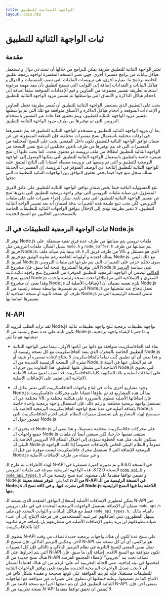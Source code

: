```yaml
---
title: الواجهة الثنائية للتطبيق
layout: docs.hbs
---
```


# ثبات الواجهة الثنائية للتطبيق

## مقدمة

تعتبر الواجهة الثنائية للتطبيق طريقة يمكن للبرامج من خلالها أن تستدعي دوال و تستعمل هياكل بيانات من برامج مفسرة أخرى.
فهي تعتبر النسخة المفسرة لواجهة برمجة تطبيق الخاصة برنامج ما. بعبارة أخرى، هي ترويسات الملفات التي تصف المصنفات و الدوال
و هياكل البيانات و التعدادات إضافة إلى الثوابت التي تسمح لتطبيق بأن ينفذ مهمة مرغوبة استجابة لطريقة تفسير مجموعة من العناوين و قيم الإعدادات المتوقعة سلفاُ
إضافة إلى احجام هياكل الذاكرة و الأنساق التي بواسطتها تم تفسير مزود الواجهة الثنائية للتطبيق.

يجب على التطبيق الذي يستعمل الواجهة الثنائية للتطبيق أن يُفسر بطريقة تجعل العناوين و الإعدادات المتوقعة و أحجام هياكل الذاكرة و الأنساق متوافقة مع
تلك التي تم بواسطتها تفسير مزود الواجهة الثنئاية للتطبيق، ويتم تحقيق هذا عادة عبر التفسير باستخدام الترويس التي تم توفيرها من طرف مزود الواجهة الثنائية للتطبيق.

بما أن مزود الواجهة الثنائية للتطبيق و مستخدم الواجهة الثنائية للتطبيق قد يتم تفسيرهما في أوقات مختلفة باستعمال نسخ مفسرات مختلفة، فإن القطعة المسؤولة عن
عن ضمان توافق الواجهة الثنائية للتطبيق تكون داخل المفسر. يجب على النسخ المختلفة من المفسرات التي قد يتم توفيرها من طرف بائعين مختلفين أن تنتج نفس النسخة من
الواجهة الثنائية للتطبيق انطلاقا من ملف ترويسة ذو محتوى محدد، كما يجب عليها ان تنتج شيفرة خاصة بالتطبيق باستعمال الواجهة الثنائية للتطبيق التي يمكنها الوصول إلى الواجهة البرمجية
للتطبيق و التي تم وصفها في ترويسة معطاة استنادا إلى الناتج المتفق عليه للواجهة الثنائية للتطبيق الناتجة عن الوصف المتوفر في الترويسة. إن المفسرات الحديثة تمتلك سجل تتبع جيداُ فيما يخص
تحقيق التوافق بين الواجهات الثنائية للتطبيقات التي تنتجها.

تقع المسؤولية الباقية فيما يخص ضمان توافق الواجهة الثنائية للتطبيق على عاتق الفرق المسؤول عن صيانة ملفات الترويس التي توفر واجهة برمجية للتطبيق التي بدورها تنتج
عن تفسير الواجهة الثنائية للتطبيق التي تبقى ثابتة. يمكن إجراء تغييرات على على ملفات الترويس، لكن يجب تتبع طبيعة هذه التغييرات بدقة لضمان أنه بعد تفسير الواجه الثنائية للتطبيق،
ﻻ تتغير بطريقة تؤدي إلى الإخلال بتوافق الواجهات الثنائية للتطبيقات الخاصة بالمستخدمين الحاليين مع النسخ الجديدة.

## ثبات الواجهة البرمجية للتطبيقات في الـ Node.js

توفر الـ Node.js ملفات ترويس يتم صيانتها من طرف عدة فرق تقنية مستقلة. على سبيل المثال، ملفات الترويس مثل `node.h` و `node_buffer.h` يتم صيانتها من طرف فريق الـ Node.js، بينما يتم صيانة ملف `v8.h` من طرف فريق الـ V8، الذي هو مستقل و يمتلك اجندته و أولوياته الخاصة رغم تعاونه الوثيق مع فريق الـ Node.js. مع ذلك، ليس لفريق الـ Node.js سوى تحكم جزئي على التغييرات التي يتم طرحها في ملفات الترويس التي يوفرها المشروع. نتيجة لما سبق، فإن مشروع الـ Node.js تبنى سياسة [الترميز الدلالي](https://semver.org/) ليضمن أن الواجهة البرمجية للتطبيق الموفرة من المشروع تنتج واجهة ثنائية ثابتة لجميع نسخ الـ Node.js الصغرى و الإصلاحية التي تم إطلاقها تحت نسخة رئيسية واحدة، وهذا يعني أن مشروع الـ Node.js يلزم نفسه بضمان أن الإضافات الأصلية للـ Node.js التي تم تفسيرها بواسطة نسخة رئيسية من الـ Node.js تعمل بنجاح عند تشغيلها من طرف أي نسخة ثانوية أو نسخة اصلاحية للـ Node.js تنتمي للنسخة الرئيسية التي تم تفسيرها اساسا بها.

## N-API

لقد تزايد الطلب لتزويد الـ Node.js بواجهة تطبيقات برمجية تنتج واجهة تطبيقات ثنائية تكون ثابتة على عدة نسخ رئيسية من الـ Node.js، و ما حفزنا لإنشاء واجهة برمجية مشابهة هو ما يلي:

- بقاء لغة الجافاسكريبت متوافقة مع ذاتها من أيامها الأولى، بينما تتغير الواجهة الثنائية للتطبيق الخاصة بالمحرك الذي ينفذ الجافاسكريبت مع كل نسخة رئيسية للـ Node.js و هذا يعني أن أي تطبيق كُتب تماما بالجافاسكريبت لا يحتاج ﻹعادة تفسيره أو تثبيته أو نشره لأن النسخة الرئيسية الجديدة من الـ Node.js قد تم التخلي عنها في البيئة الانتاجية التي يشتغل عليها التطبيق. هذا التفاوت بين حزم الـ Node.js التي تحتوي على إضافات أصلية و تلك المكتوبة كليا بالجافاسكريبت قد أُضيف لعبئ صيانة الأنظمة الانتاجية التي تعتمد على الإضافات الأصلية.

- وجود مشاريع أخرى بدأت في إنتاج واجهات الجافاسكريبت التي تعتبر بدائل للـ Node.js. بما أن هذه المشاريع قد تم بناؤها اعتمادا على محركات جافاسكريبت مختلفة عن الـ V8، فإن اضافاتها الأصلية تنطوي بالضرورة على هيكلية مختلفة و تستعمل واجهة برمجية مختلفة، و رغم ذلك، فإن استعمال واجهة برمجية واحدة خاصة بإضافة أصلية في عدة نسخ لواجهة الجافاسكريبت البرمجية الخاصة بالـ Node.js سيسمح لهذه المشاريع بأن تستعمل مميزات النظام البيئي لحزم الجافاسكريبت التي تتمحور حول الـ Node.js
- قد يحتوي الـ Node.js على محركات جافاسكريبت مختلفة مستقبلا، و هذا يعني أن جميع واجهات الـ Node.js ستبقى نفسها خارجيا، لكن سيعني أيضا أن ملفات الترويس الخاصة بالـ V8 ستكون غائبة.
  مثل هذه الخطوة ستؤدي إلى اختلال النظام البيئي للـ Node.js عموماً و النظام البيئي الخاص بالإضافات خصوصاً إذا كانت الواجهة البرمجية للإضافة التي لا تستعمل محرك جافاسكريبت ليست موفرة من قبل الـ Node.js و غير متبناة من طرف الإضافات الأصلية.

لهذه الأطراف، تم طرح الـ N-API في النسخة 8.6.0 و تم تمييزه كميزة مستقرة في النسخة 8.12.0. هذه الواجهة البرمجية معرفة في ملفات الترويس [`node_api.h`][] و [`node_api_types.h`][] و تضمن توافقا متقدما على مستوى عدة نسخ رئيسية من الـ Node.js كما يلي:
**تتوفر نسخة معينة _n_ من الـ N-API في النسخة الرئيسية من الـ Node.js التي نشرت فيها، و في كافة نسخ الـ Node.js اللاحقة بما فيها النسخ الرئيسية منها.**

يمكن لمطوري الإضافات الأصلية إستغلال التوافق المتقدم الذي يضمنه الـ N-API عبر ضمان أن الإضافة تستعمل الواجهات البرمجية المحددة في في ملف ترويس `node_api.h` فقط مع هياكل البيانات و الثوابت المحدد في ملف `node_api_types.h`. بالقيام بذلك، يسهل المطورون تبني إضافاتهم عبر تنبيه المستخدمين في مرحلة الإنتاج إلى أن عبء صيانة تطبيقاتهم لن يزيد بتغيير الإضافات الأصلية في مشاريعهم بل بإضافة حزم مكتوبة كليا بالجافاسكريبت.

ينطوي الـ N-API على نسخ عدة لكون أن هناك واجهات برمجية جديدة تضاف من وقت ﻵخر، وعكس الترميز الدلالي، فإن تنسيخ الـ N-API هو تراكمي، أي أن كل نسخة منه تمثل نفس المعنى للنسخ الثانوية في نظام الترميز الدلالي و بالتالي فإن كل التغييرات التي يتم إجراؤها على الـ N-API تكون متوافقة مع النسخ الأقدم. إضافة إلى ما سبق، فإن هناك نسخ جديدة من الـ N-API تضاف تحت بند "تجريبي" لإعطاء المجتمع الفرصة لفحصها في بيئة إنتاجية. تعني الحالة التجريبية أنه على الرغم من ان هناك اهتماماً لضمان أن ﻻ يجب تعديل الواجهات البرمجية الجديدة بطريقة تلغي توافق الواجهات الثنائية للتطبيقات مستقبلا، فإنه لم يتم الموافقة على كونها صحيحة و مفيدة بشكل كافٍ في الانتاج كما تم تصميمها، وعليه فيمكنها ان تنطوي على تغييرات غير متوافقة مع الواجهات الثنائية للتطبيق قبل أن يتم دمجها أخيراً مع نسخة قادمة من الـ N-API. بمعنى آخر، فإن نسخة تجريبية من الـ N-API لا يُضمن ان تحقق توافقا متقدما.

[`node_api.h`]: https://github.com/nodejs/node/blob/main/src/node_api.h
[`node_api_types.h`]: https://github.com/nodejs/node/blob/main/src/node_api_types.h
